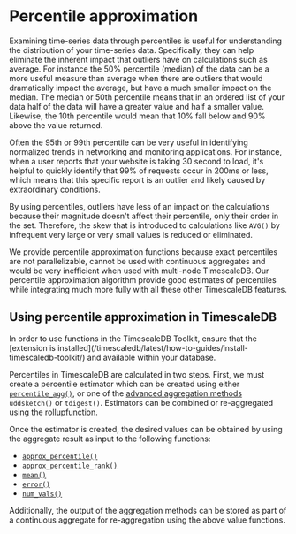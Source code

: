 # Percentile approximation
Examining time-series data through percentiles is useful for understanding the
distribution of your time-series data. Specifically, they can help eliminate the
inherent impact that outliers have on calculations such as average. For instance
the 50% percentile (median) of the data can be a more useful measure than
average when there are outliers that would dramatically impact the average, but
have a much smaller impact on the median. The median or 50th percentile means
that in an ordered list of your data half of the data will have a greater value
and half a smaller value. Likewise, the 10th percentile would mean that 10% fall
below and 90% above the value returned.

Often the 95th or 99th percentile can be very useful in identifying normalized
trends in networking and monitoring applications. For instance, when a user reports
that your website is taking 30 second to load, it's helpful to quickly identify
that 99% of requests occur in 200ms or less, which means that this specific
report is an outlier and likely caused by extraordinary conditions.

By using percentiles, outliers have less of an impact on the calculations because
their magnitude doesn't affect their percentile, only their order in the set.
Therefore, the skew that is introduced to calculations like `AVG()`  by infrequent
very large or very small values is reduced or eliminated.

We provide percentile approximation functions because exact percentiles are not
parallelizable, cannot be used with continuous aggregates and would be very
inefficient when used with multi-node TimescaleDB. Our percentile approximation
algorithm provide good estimates of percentiles while integrating much more fully
with all these other TimescaleDB features.

## Using percentile approximation in TimescaleDB

<highlight type="tip">
In order to use functions in the TimescaleDB Toolkit, ensure that
the [extension is installed](/timescaledb/latest/how-to-guides/install-timescaledb-toolkit/) and available within your database.
</highlight>

Percentiles in TimescaleDB are calculated in two steps. First, we
must create a percentile estimator which can be created using either
[`percentile_agg()`][percentile_agg],
or one of the [advanced aggregation methods][advanced_agg_methods] `uddsketch()` or `tdigest()`. Estimators can be combined or re-aggregated using the [rollupfunction][rollup].

Once the estimator is created, the desired values can be obtained by using the aggregate result as
input to the following functions: [](#percentile-accessors)

 * [`approx_percentile()`](/hyperfunctions/percentile-approximation/approx_percentile)
 * [`approx_percentile_rank()`](/hyperfunctions/percentile-approximation/approx_percentile_rank)
 * [`mean()`](/hyperfunctions/percentile-approximation/mean)
 * [`error()`](/hyperfunctions/percentile-approximation/error)
 * [`num_vals()`](/hyperfunctions/percentile-approximation/num_vals)

Additionally, the output of the aggregation methods can be stored as part of a
continuous aggregate for re-aggregation using the above value functions.

[percentile_agg]: /hyperfunctions/percentile-approximation/percentile_agg/
[advanced_agg_methods]: /hyperfunctions/percentile-approximation/percentile-aggregation-methods/
[rollup]: /hyperfunctions/percentile-approximation/rollup-percentile
